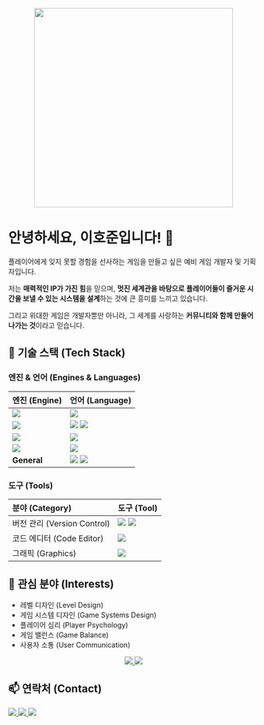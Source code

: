 <p align="center">
  <img src="https://media.giphy.com/media/VbnUQpnihPSIgIXuZv/giphy.gif" width="400">
</p>

# 안녕하세요, 이호준입니다! 👋

플레이어에게 잊지 못할 경험을 선사하는 게임을 만들고 싶은 예비 게임 개발자 및 기획자입니다.

저는 **매력적인 IP가 가진 힘**을 믿으며, **멋진 세계관을 바탕으로 플레이어들이 즐거운 시간을 보낼 수 있는 시스템을 설계**하는 것에 큰 흥미를 느끼고 있습니다.

그리고 위대한 게임은 개발자뿐만 아니라, 그 세계를 사랑하는 **커뮤니티와 함께 만들어나가는 것**이라고 믿습니다.

## 🚀 기술 스택 (Tech Stack)

### 엔진 & 언어 (Engines & Languages)
| 엔진 (Engine) | 언어 (Language) |
| :--- | :--- |
| <a href="https://unity.com/" target="_blank"><img src="https://img.shields.io/badge/Unity-100000?style=for-the-badge&logo=unity&logoColor=white"></a> | <a href="https://dotnet.microsoft.com/en-us/languages/csharp" target="_blank"><img src="https://img.shields.io/badge/C%23-239120?style=for-the-badge&logo=c-sharp&logoColor=white"></a> |
| <a href="https://godotengine.org/" target="_blank"><img src="https://img.shields.io/badge/Godot Engine-478CB0?style=for-the-badge&logo=godotengine&logoColor=white"></a> | <a href="https://docs.godotengine.org/en/stable/getting_started/scripting/gdscript/index.html" target="_blank"><img src="https://img.shields.io/badge/GDScript-478CB0?style=for-the-badge&logo=godot-engine&logoColor=white"></a> <a href="https://dotnet.microsoft.com/en-us/languages/csharp" target="_blank"><img src="https://img.shields.io/badge/C%23-239120?style=for-the-badge&logo=c-sharp&logoColor=white"></a> |
| <a href="https://love2d.org/" target="_blank"><img src="https://img.shields.io/badge/LÖVE-000000?style=for-the-badge&logo=love2d&logoColor=white"></a> | <a href="https://www.lua.org/" target="_blank"><img src="https://img.shields.io/badge/Lua-2C2D72?style=for-the-badge&logo=lua&logoColor=white"></a> |
| <a href="https://www.unrealengine.com/" target="_blank"><img src="https://img.shields.io/badge/Unreal Engine-313131?style=for-the-badge&logo=unrealengine&logoColor=white"></a> | <a href="https://isocpp.org/" target="_blank"><img src="https://img.shields.io/badge/C%2B%2B-00599C?style=for-the-badge&logo=c%2B%2B&logoColor=white"></a> |
| **General** | <a href="https://www.python.org/" target="_blank"><img src="https://img.shields.io/badge/Python-3776AB?style=for-the-badge&logo=python&logoColor=white"></a> <a href="https://firebase.google.com/" target="_blank"><img src="https://img.shields.io/badge/Firebase-FFCA28?style=for-the-badge&logo=firebase&logoColor=black"></a> |

### 도구 (Tools)
| 분야 (Category) | 도구 (Tool) |
| :--- | :--- |
| 버전 관리 (Version Control) | <a href="https://git-scm.com/" target="_blank"><img src="https://img.shields.io/badge/Git-F05032?style=for-the-badge&logo=git&logoColor=white"></a> <a href="https://github.com/" target="_blank"><img src="https://img.shields.io/badge/GitHub-181717?style=for-the-badge&logo=github&logoColor=white"></a> |
| 코드 에디터 (Code Editor) | <a href="https://code.visualstudio.com/" target="_blank"><img src="https://img.shields.io/badge/VS Code-007ACC?style=for-the-badge&logo=visualstudiocode&logoColor=white"></a> |
| 그래픽 (Graphics) | <a href="https://graphicsgale.com/" target="_blank"><img src="https://img.shields.io/badge/GraphicsGale-5a94a8?style=for-the-badge"></a> |

## 🌱 관심 분야 (Interests)
- 레벨 디자인 (Level Design)
- 게임 시스템 디자인 (Game Systems Design)
- 플레이어 심리 (Player Psychology)
- 게임 밸런스 (Game Balance)
- 사용자 소통 (User Communication)

<p align="center">
  <a href="https://github.com/anuraghazra/github-readme-stats">
    <img src="https://github-readme-stats.vercel.app/api?username=hojun313&show_icons=true&theme=radical" />
  </a>
  <a href="https://github.com/anuraghazra/github-readme-stats">
    <img src="https://github-readme-stats.vercel.app/api/top-langs/?username=hojun313&layout=compact&theme=radical" />
  </a>
</p>

## 📫 연락처 (Contact)
<p>
  <a href="https://hojun313.github.io">
    <img src="https://img.shields.io/badge/Blog-1e90ff?style=for-the-badge&logo=blogger&logoColor=white">
  </a>
  <a href="mailto:hojun313@naver.com">
    <img src="https://img.shields.io/badge/Email-ea4335?style=for-the-badge&logo=gmail&logoColor=white">
  </a>
  <a href="https://www.linkedin.com/in/hojun-lee-834571234/">
    <img src="https://img.shields.io/badge/LinkedIn-0A66C2?style=for-the-badge&logo=linkedin&logoColor=white">
  </a>
</p>
